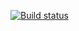 [![Build status](https://ci.appveyor.com/api/projects/status/glwonk8ypahrgvpb?svg=true)](https://ci.appveyor.com/project/PivkinaKate/silenium)
